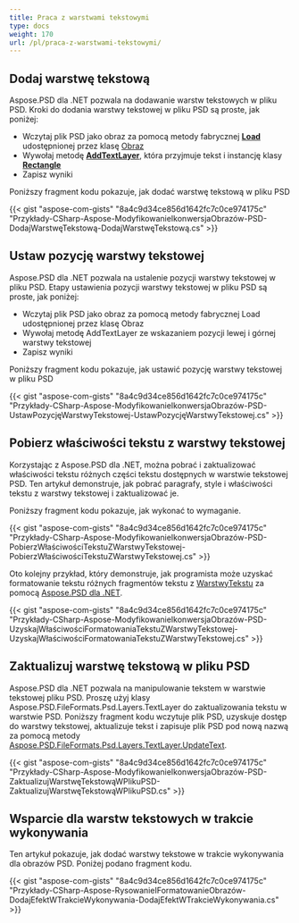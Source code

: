 ```yaml
---
title: Praca z warstwami tekstowymi
type: docs
weight: 170
url: /pl/praca-z-warstwami-tekstowymi/
---
```


## **Dodaj warstwę tekstową**
Aspose.PSD dla .NET pozwala na dodawanie warstw tekstowych w pliku PSD. Kroki do dodania warstwy tekstowej w pliku PSD są proste, jak poniżej:

- Wczytaj plik PSD jako obraz za pomocą metody fabrycznej [**Load**](https://reference.aspose.com/psd/net/aspose.psd/image/methods/load/index) udostępnionej przez klasę [Obraz](https://reference.aspose.com/psd/net/aspose.psd/image)
- Wywołaj metodę [**AddTextLayer**](https://reference.aspose.com/psd/net/aspose.psd/fileformats/psd/psdimage/methods/addtextlayer), która przyjmuje tekst i instancję klasy [**Rectangle**](https://reference.aspose.com/psd/net/aspose.psd/rectangle)
- Zapisz wyniki

Poniższy fragment kodu pokazuje, jak dodać warstwę tekstową w pliku PSD

{{< gist "aspose-com-gists" "8a4c9d34ce856d1642fc7c0ce974175c" "Przykłady-CSharp-Aspose-ModyfikowanieIkonwersjaObrazów-PSD-DodajWarstwęTekstową-DodajWarstwęTekstową.cs" >}}

## **Ustaw pozycję warstwy tekstowej**
Aspose.PSD dla .NET pozwala na ustalenie pozycji warstwy tekstowej w pliku PSD. Etapy ustawienia pozycji warstwy tekstowej w pliku PSD są proste, jak poniżej:

- Wczytaj plik PSD jako obraz za pomocą metody fabrycznej Load udostępnionej przez klasę Obraz
- Wywołaj metodę AddTextLayer ze wskazaniem pozycji lewej i górnej warstwy tekstowej
- Zapisz wyniki

Poniższy fragment kodu pokazuje, jak ustawić pozycję warstwy tekstowej w pliku PSD

{{< gist "aspose-com-gists" "8a4c9d34ce856d1642fc7c0ce974175c" "Przykłady-CSharp-Aspose-ModyfikowanieIkonwersjaObrazów-PSD-UstawPozycjęWarstwyTekstowej-UstawPozycjęWarstwyTekstowej.cs" >}}

## **Pobierz właściwości tekstu z warstwy tekstowej**
Korzystając z Aspose.PSD dla .NET, można pobrać i zaktualizować właściwości tekstu różnych części tekstu dostępnych w warstwie tekstowej PSD. Ten artykuł demonstruje, jak pobrać paragrafy, style i właściwości tekstu z warstwy tekstowej i zaktualizować je.

Poniższy fragment kodu pokazuje, jak wykonać to wymaganie.

{{< gist "aspose-com-gists" "8a4c9d34ce856d1642fc7c0ce974175c" "Przykłady-CSharp-Aspose-ModyfikowanieIkonwersjaObrazów-PSD-PobierzWłaściwościTekstuZWarstwyTekstowej-PobierzWłaściwościTekstuZWarstwyTekstowej.cs" >}}

Oto kolejny przykład, który demonstruje, jak programista może uzyskać formatowanie tekstu różnych fragmentów tekstu z [WarstwyTekstu](https://reference.aspose.com/net/psd/aspose.psd.fileformats.psd.layers/textlayer) za pomocą [Aspose.PSD dla .NET](https://products.aspose.com/psd/net).

{{< gist "aspose-com-gists" "8a4c9d34ce856d1642fc7c0ce974175c" "Przykłady-CSharp-Aspose-ModyfikowanieIkonwersjaObrazów-PSD-UzyskajWłaściwościFormatowaniaTekstuZWarstwyTekstowej-UzyskajWłaściwościFormatowaniaTekstuZWarstwyTekstowej.cs" >}}

## **Zaktualizuj warstwę tekstową w pliku PSD**
Aspose.PSD dla .NET pozwala na manipulowanie tekstem w warstwie tekstowej pliku PSD. Proszę użyj klasy Aspose.PSD.FileFormats.Psd.Layers.TextLayer do zaktualizowania tekstu w warstwie PSD. Poniższy fragment kodu wczytuje plik PSD, uzyskuje dostęp do warstwy tekstowej, aktualizuje tekst i zapisuje plik PSD pod nową nazwą za pomocą metody [Aspose.PSD.FileFormats.Psd.Layers.TextLayer.UpdateText](https://reference.aspose.com/psd/net/aspose.psd/fileformats/psd/layers/textlayer/methods/updatetext/index).

{{< gist "aspose-com-gists" "8a4c9d34ce856d1642fc7c0ce974175c" "Przykłady-CSharp-Aspose-ModyfikowanieIkonwersjaObrazów-PSD-ZaktualizujWarstwęTekstowąWPlikuPSD-ZaktualizujWarstwęTekstowąWPlikuPSD.cs" >}}

## **Wsparcie dla warstw tekstowych w trakcie wykonywania**
Ten artykuł pokazuje, jak dodać warstwy tekstowe w trakcie wykonywania dla obrazów PSD. Poniżej podano fragment kodu.


{{< gist "aspose-com-gists" "8a4c9d34ce856d1642fc7c0ce974175c" "Przykłady-CSharp-Aspose-RysowanieIFormatowanieObrazów-DodajEfektWTrakcieWykonywania-DodajEfektWTrakcieWykonywania.cs" >}}
